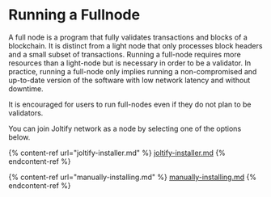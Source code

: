 # Running a Fullnode

A full node is a program that fully validates transactions and blocks of a blockchain. It is distinct from a light node that only processes block headers and a small subset of transactions. Running a full-node requires more resources than a light-node but is necessary in order to be a validator. In practice, running a full-node only implies running a non-compromised and up-to-date version of the software with low network latency and without downtime.

It is encouraged for users to run full-nodes even if they do not plan to be validators.

You can join Joltify network as a node by selecting one of the options below.

{% content-ref url="joltify-installer.md" %}
[joltify-installer.md](joltify-installer.md)
{% endcontent-ref %}

{% content-ref url="manually-installing.md" %}
[manually-installing.md](manually-installing.md)
{% endcontent-ref %}
